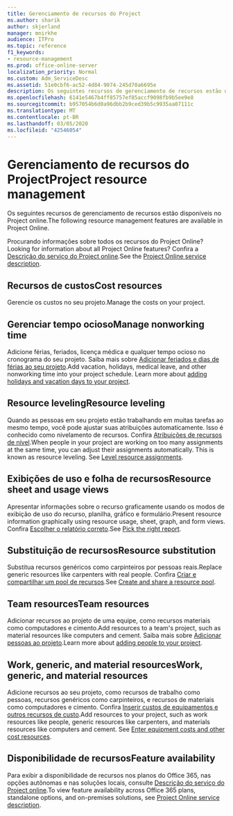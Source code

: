 ```yaml
---
title: Gerenciamento de recursos do Project
ms.author: sharik
author: skjerland
manager: mnirkhe
audience: ITPro
ms.topic: reference
f1_keywords:
- resource-management
ms.prod: office-online-server
localization_priority: Normal
ms.custom: Adm_ServiceDesc
ms.assetid: 51e0cbf6-ac52-4d84-9074-245d70a6695e
description: Os seguintes recursos de gerenciamento de recursos estão disponíveis no Project online.
ms.openlocfilehash: 6141e5467b4ff85757ef85accf9098fb9b5ee9e8
ms.sourcegitcommit: b957054b6d0a96dbb2b9ced39b5c9935aa07111c
ms.translationtype: MT
ms.contentlocale: pt-BR
ms.lasthandoff: 03/05/2020
ms.locfileid: "42546054"
---
```

# <a name="project-resource-management"></a><span data-ttu-id="06e9b-103">Gerenciamento de recursos do Project</span><span class="sxs-lookup"><span data-stu-id="06e9b-103">Project resource management</span></span>

<span data-ttu-id="06e9b-104">Os seguintes recursos de gerenciamento de recursos estão disponíveis no Project online.</span><span class="sxs-lookup"><span data-stu-id="06e9b-104">The following resource management features are available in Project Online.</span></span>
  
<span data-ttu-id="06e9b-105">Procurando informações sobre todos os recursos do Project Online?</span><span class="sxs-lookup"><span data-stu-id="06e9b-105">Looking for information about all Project Online features?</span></span> <span data-ttu-id="06e9b-106">Confira a [Descrição do serviço do Project online](project-online-service-description.md).</span><span class="sxs-lookup"><span data-stu-id="06e9b-106">See the [Project Online service description](project-online-service-description.md).</span></span>
  
## <a name="cost-resources"></a><span data-ttu-id="06e9b-107">Recursos de custos</span><span class="sxs-lookup"><span data-stu-id="06e9b-107">Cost resources</span></span>

<span data-ttu-id="06e9b-108">Gerencie os custos no seu projeto.</span><span class="sxs-lookup"><span data-stu-id="06e9b-108">Manage the costs on your project.</span></span>
  
## <a name="manage-nonworking-time"></a><span data-ttu-id="06e9b-109">Gerenciar tempo ocioso</span><span class="sxs-lookup"><span data-stu-id="06e9b-109">Manage nonworking time</span></span>

<span data-ttu-id="06e9b-p102">Adicione férias, feriados, licença médica e qualquer tempo ocioso no cronograma do seu projeto. Saiba mais sobre [Adicionar feriados e dias de férias ao seu projeto](https://go.microsoft.com/fwlink/p/?LinkId=271337).</span><span class="sxs-lookup"><span data-stu-id="06e9b-p102">Add vacation, holidays, medical leave, and other nonworking time into your project schedule. Learn more about [adding holidays and vacation days to your project](https://go.microsoft.com/fwlink/p/?LinkId=271337).</span></span>
  
## <a name="resource-leveling"></a><span data-ttu-id="06e9b-112">Resource leveling</span><span class="sxs-lookup"><span data-stu-id="06e9b-112">Resource leveling</span></span>

<span data-ttu-id="06e9b-p103">Quando as pessoas em seu projeto estão trabalhando em muitas tarefas ao mesmo tempo, você pode ajustar suas atribuições automaticamente. Isso é conhecido como nivelamento de recursos. Confira [Atribuições de recursos de nível](https://go.microsoft.com/fwlink/p/?LinkId=271348).</span><span class="sxs-lookup"><span data-stu-id="06e9b-p103">When people in your project are working on too many assignments at the same time, you can adjust their assignments automatically. This is known as resource leveling. See [Level resource assignments](https://go.microsoft.com/fwlink/p/?LinkId=271348).</span></span>
  
## <a name="resource-sheet-and-usage-views"></a><span data-ttu-id="06e9b-116">Exibições de uso e folha de recursos</span><span class="sxs-lookup"><span data-stu-id="06e9b-116">Resource sheet and usage views</span></span>

<span data-ttu-id="06e9b-117">Apresentar informações sobre o recurso graficamente usando os modos de exibição de uso do recurso, planilha, gráfico e formulário.</span><span class="sxs-lookup"><span data-stu-id="06e9b-117">Present resource information graphically using resource usage, sheet, graph, and form views.</span></span> <span data-ttu-id="06e9b-118">Confira [Escolher o relatório correto](https://go.microsoft.com/fwlink/?LinkId=402920).</span><span class="sxs-lookup"><span data-stu-id="06e9b-118">See [Pick the right report](https://go.microsoft.com/fwlink/?LinkId=402920).</span></span>
  
## <a name="resource-substitution"></a><span data-ttu-id="06e9b-119">Substituição de recursos</span><span class="sxs-lookup"><span data-stu-id="06e9b-119">Resource substitution</span></span>

<span data-ttu-id="06e9b-120">Substitua recursos genéricos como carpinteiros por pessoas reais.</span><span class="sxs-lookup"><span data-stu-id="06e9b-120">Replace generic resources like carpenters with real people.</span></span> <span data-ttu-id="06e9b-121">Confira [Criar e compartilhar um pool de recursos](https://go.microsoft.com/fwlink/?LinkId=402921).</span><span class="sxs-lookup"><span data-stu-id="06e9b-121">See [Create and share a resource pool](https://go.microsoft.com/fwlink/?LinkId=402921).</span></span>
  
## <a name="team-resources"></a><span data-ttu-id="06e9b-122">Team resources</span><span class="sxs-lookup"><span data-stu-id="06e9b-122">Team resources</span></span>

<span data-ttu-id="06e9b-123">Adicionar recursos ao projeto de uma equipe, como recursos materiais como computadores e cimento.</span><span class="sxs-lookup"><span data-stu-id="06e9b-123">Add resources to a team's project, such as material resources like computers and cement.</span></span> <span data-ttu-id="06e9b-124">Saiba mais sobre [Adicionar pessoas ao projeto](https://go.microsoft.com/fwlink/p/?LinkId=271347).</span><span class="sxs-lookup"><span data-stu-id="06e9b-124">Learn more about [adding people to your project](https://go.microsoft.com/fwlink/p/?LinkId=271347).</span></span>
  
## <a name="work-generic-and-material-resources"></a><span data-ttu-id="06e9b-125">Work, generic, and material resources</span><span class="sxs-lookup"><span data-stu-id="06e9b-125">Work, generic, and material resources</span></span>

<span data-ttu-id="06e9b-p107">Adicione recursos ao seu projeto, como recursos de trabalho como pessoas, recursos genéricos como carpinteiros, e recursos de materiais como computadores e cimento. Confira [Inserir custos de equipamentos e outros recursos de custo](https://go.microsoft.com/fwlink/?LinkId=402922).</span><span class="sxs-lookup"><span data-stu-id="06e9b-p107">Add resources to your project, such as work resources like people, generic resources like carpenters, and materials resources like computers and cement. See [Enter equipment costs and other cost resources](https://go.microsoft.com/fwlink/?LinkId=402922).</span></span>
  
## <a name="feature-availability"></a><span data-ttu-id="06e9b-128">Disponibilidade de recursos</span><span class="sxs-lookup"><span data-stu-id="06e9b-128">Feature availability</span></span>

<span data-ttu-id="06e9b-129">Para exibir a disponibilidade de recursos nos planos do Office 365, nas opções autônomas e nas soluções locais, consulte [Descrição do serviço do Project online](project-online-service-description.md).</span><span class="sxs-lookup"><span data-stu-id="06e9b-129">To view feature availability across Office 365 plans, standalone options, and on-premises solutions, see [Project Online service description](project-online-service-description.md).</span></span>
  

